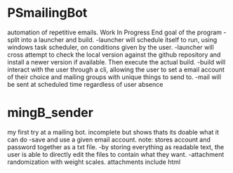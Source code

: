 # PSmailingBot
automation of repetitive emails. Work In Progress
End goal of the program
-split into a launcher and build. 
-launcher will schedule itself to run, using windows task scheduler, on conditions given by the user. 
-launcher will cross attempt to check the local version against the github repository and install a newer version if available. Then execute the actual build.
-build will interact with the user through a cli, allowing the user to set a email account of their choice and  mailing groups with unique things to send to.
-mail will be sent at scheduled time regardless of user absence

# mingB_sender
my first try at a mailing bot. incomplete but shows thats its doable
what it can do
	-save and use a given email account. note: stores account and password together as a txt file.
	-by storing everything as readable text, the user is able to directly edit the files to contain what they want.
	-attachment randomization with weight scales. attachments include html
